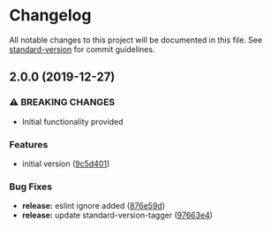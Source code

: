 # Changelog

All notable changes to this project will be documented in this file. See [standard-version](https://github.com/conventional-changelog/standard-version) for commit guidelines.

## 2.0.0 (2019-12-27)


### ⚠ BREAKING CHANGES

* Initial functionality provided

### Features

* initial version ([9c5d401](https://github.com/overlayed-app/action-element-snapshot/commit/9c5d4018d6817503c53580e88f1569918c641e26))


### Bug Fixes

* **release:** eslint ignore added ([876e59d](https://github.com/overlayed-app/action-element-snapshot/commit/876e59d2250781195c5806c1240b8d691e9f4562))
* **release:** update standard-version-tagger ([97663e4](https://github.com/overlayed-app/action-element-snapshot/commit/97663e45da5651469b65075003b6abdc7b8cb273))
